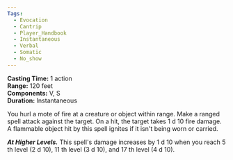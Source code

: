 ```yaml
---
Tags:
  - Evocation
  - Cantrip
  - Player_Handbook
  - Instantaneous
  - Verbal
  - Somatic
  - No_show
---
```


**Casting Time:** 1 action  
**Range:** 120 feet  
**Components:** V, S  
**Duration:** Instantaneous

You hurl a mote of fire at a creature or object within range. Make a ranged spell attack against the target. On a hit, the target takes 1 d 10 fire damage. A flammable object hit by this spell ignites if it isn't being worn or carried.

**_At Higher Levels._** This spell's damage increases by 1 d 10 when you reach 5 th level (2 d 10), 11 th level (3 d 10), and 17 th level (4 d 10).